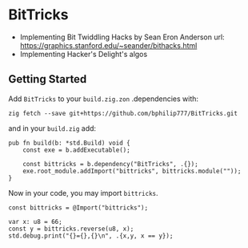 # BitTricks

- Implementing Bit Twiddling Hacks by Sean Eron Anderson
  url: https://graphics.stanford.edu/~seander/bithacks.html
- Implementing Hacker's Delight's algos

## Getting Started

Add `BitTricks` to your `build.zig.zon` .dependencies with:

```
zig fetch --save git+https://github.com/bphilip777/BitTricks.git
```

and in your `build.zig` add:

```zig
pub fn build(b: *std.Build) void {
    const exe = b.addExecutable();

    const bittricks = b.dependency("BitTricks", .{});
    exe.root_module.addImport("bittricks", bittricks.module(""));
}
```

Now in your code, you may import `bittricks`.

```zig
const bittricks = @Import("bittricks");

var x: u8 = 66;
const y = bittricks.reverse(u8, x);
std.debug.print("{}={},{}\n", .{x,y, x == y});
```

